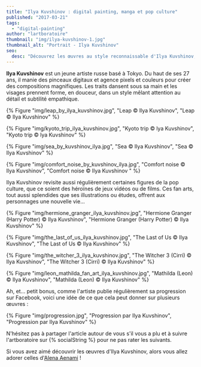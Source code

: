 ```yaml
---
title: "Ilya Kuvshinov : digital painting, manga et pop culture"
published: "2017-03-21"
tags: 
  - "digital-painting"
author: "lartboratoire"
thumbnail: "img/ilya-kuvshinov-1.jpg"
thumbnail_alt: "Portrait - Ilya Kuvshinov"
seo:
  desc: "Découvrez les œuvres au style reconnaissable d'Ilya Kuvshinov, mêlant digital painting, manga et pop culture."
---
```


**Ilya Kuvshinov** est un jeune artiste russe basé à Tokyo. Du haut de ses 27 ans, il manie des pinceaux digitaux et agence pixels et couleurs pour créer des compositions magnifiques. Les traits dansent sous sa main et les visages prennent forme, en douceur, dans un style mêlant attention au détail et subtilité empathique.

{% Figure "img/leap_by_ilya_kuvshinov.jpg", "Leap © Ilya Kuvshinov", "Leap © Ilya Kuvshinov" %}

{% Figure "img/kyoto_trip_ilya_kuvshinov.jpg", "Kyoto trip © lya Kuvshinov", "Kyoto trip © lya Kuvshinov" %}

{% Figure "img/sea_by_kuvshinov_ilya.jpg", "Sea © Ilya Kuvshinov", "Sea © Ilya Kuvshinov" %}

{% Figure "img/comfort_noise_by_kuvshinov_ilya.jpg", "Comfort noise © Ilya Kuvshinov", "Comfort noise © Ilya Kuvshinov " %}

Ilya Kuvshinov revisite aussi régulièrement certaines figures de la pop culture, que ce soient des héroïnes de jeux vidéos ou de films. Ces fan arts, tout aussi splendides que ses illustrations ou études, offrent aux personnages une nouvelle vie...


{% Figure "img/hermione_granger_ilya_kuvshinov.jpg", "Hermione Granger (Harry Potter) © Ilya Kuvshinov", "Hermione Granger (Harry Potter) © Ilya Kuvshinov" %}

{% Figure "img/the_last_of_us_ilya_kuvshinov.jpg", "The Last of Us © Ilya Kuvshinov", "The Last of Us © Ilya Kuvshinov" %}

{% Figure "img/the_witcher_3_ilya_kuvshinov.jpg", "The Witcher 3 (Cirri) © Ilya Kuvshinov", "The Witcher 3 (Cirri) © Ilya Kuvshinov" %}

{% Figure "img/leon_mathilda_fan_art_ilya_kuvshinov.jpg", "Mathilda (Leon) © Ilya Kuvshinov", "Mathilda (Leon) © Ilya Kuvshinov" %}

Ah, et... petit bonus, comme l'artiste publie régulièrement sa progression sur Facebook, voici une idée de ce que cela peut donner sur plusieurs œuvres :

{% Figure "img/progression.jpg", "Progression par Ilya Kuvshinov", "Progression par Ilya Kuvshinov" %}

N'hésitez pas à partager l'article autour de vous s'il vous a plu et à suivre l'artboratoire sur {% socialString %} pour ne pas rater les suivants.

Si vous avez aimé découvrir les œuvres d'Ilya Kuvshinov, alors vous allez adorer celles d'[Alena Aenami](/alena-aenami-digital-painting-contemplatif/) !
